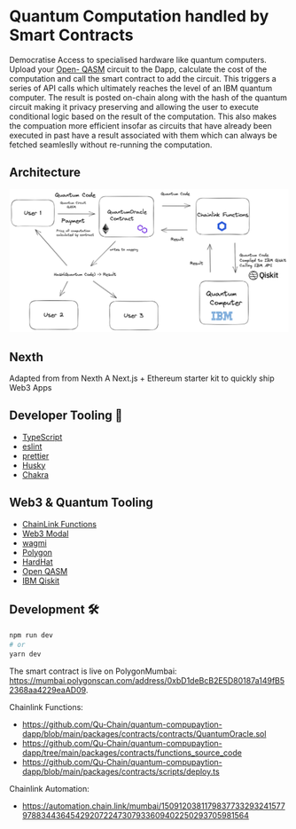# Quantum Computation handled by Smart Contracts
Democratise Access to specialised hardware like quantum computers. Upload your [Open- QASM](https://openqasm.com) circuit to the Dapp, calculate the cost of the computation and call the smart contract to add the circuit. This triggers a series of API calls which ultimately reaches the level of an IBM quantum computer. The result is posted on-chain along with the hash of the quantum circuit making it privacy preserving and allowing the user to execute conditional logic based on the result of the computation. This also makes the compuation more efficient insofar as circuits that have already been executed in past have a result associated with them which can always be fetched seamleslly without re-running the computation.

## Architecture

![architecture](architecture.png)

## Nexth

Adapted from from Nexth A Next.js + Ethereum starter kit to quickly ship Web3 Apps

## Developer Tooling 🧰

- [TypeScript](https://www.typescriptlang.org/)
- [eslint](https://eslint.org/)
- [prettier](https://prettier.io/)
- [Husky](https://typicode.github.io/husky/)
- [Chakra](https://chakra-ui.com)

## Web3 & Quantum Tooling 

- [ChainLink Functions](https://docs.chain.link/chainlink-functions#:~:text=Chainlink%20Functions%20eliminates%20the%20need,back%20to%20your%20smart%20contract.)
- [Web3 Modal](https://web3modal.com)
- [wagmi](https://wagmi.sh)
- [Polygon](https://polygon.technology)
- [HardHat](https://hardhat.org)
- [Open QASM](https://openqasm.com)
- [IBM Qiskit](https://qiskit.org)

## Development 🛠️

```bash
npm run dev
# or
yarn dev
```

The smart contract is live on PolygonMumbai: https://mumbai.polygonscan.com/address/0xbD1deBcB2E5D80187a149fB52368aa4229eaAD09.

Chainlink Functions:
- https://github.com/Qu-Chain/quantum-compupaytion-dapp/blob/main/packages/contracts/contracts/QuantumOracle.sol
- https://github.com/Qu-Chain/quantum-compupaytion-dapp/tree/main/packages/contracts/functions_source_code
- https://github.com/Qu-Chain/quantum-compupaytion-dapp/blob/main/packages/contracts/scripts/deploy.ts

Chainlink Automation:
- https://automation.chain.link/mumbai/1509120381179837733293241577978834436454292072247307933609402250293705981564
